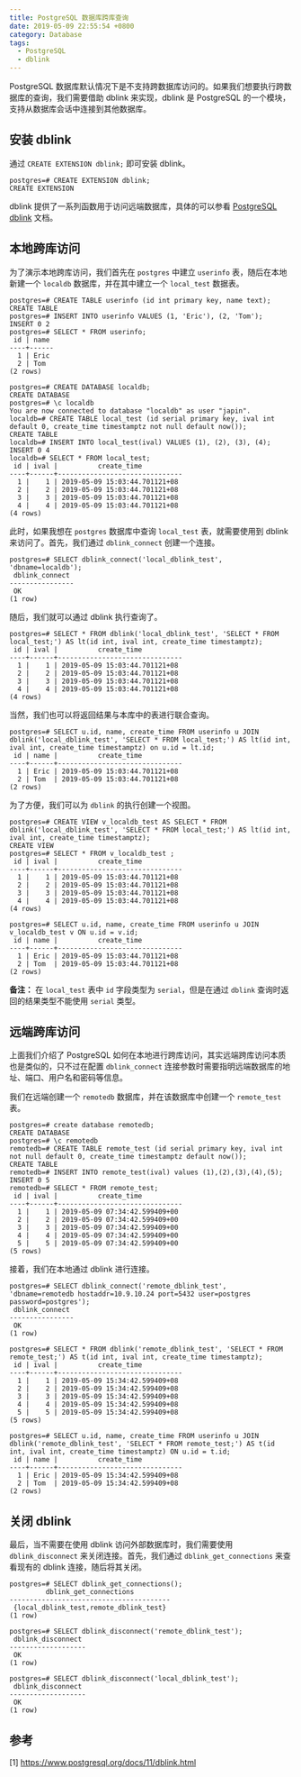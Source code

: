 ```yaml
---
title: PostgreSQL 数据库跨库查询
date: 2019-05-09 22:55:54 +0800
category: Database
tags:
  - PostgreSQL
  - dblink
---
```


PostgreSQL 数据库默认情况下是不支持跨数据库访问的。如果我们想要执行跨数据库的查询，我们需要借助 dblink 来实现，dblink 是 PostgreSQL 的一个模块，支持从数据库会话中连接到其他数据库。

<!-- more -->

## 安装 dblink

通过 `CREATE EXTENSION dblink;` 即可安装 dblink。

```
postgres=# CREATE EXTENSION dblink;
CREATE EXTENSION
```
dblink 提供了一系列函数用于访问远端数据库，具体的可以参看 [PostgreSQL dblink][] 文档。

## 本地跨库访问

为了演示本地跨库访问，我们首先在 `postgres` 中建立 `userinfo` 表，随后在本地新建一个 `localdb` 数据库，并在其中建立一个 `local_test` 数据表。

```
postgres=# CREATE TABLE userinfo (id int primary key, name text);
CREATE TABLE
postgres=# INSERT INTO userinfo VALUES (1, 'Eric'), (2, 'Tom');
INSERT 0 2
postgres=# SELECT * FROM userinfo;
 id | name
----+------
  1 | Eric
  2 | Tom
(2 rows)

postgres=# CREATE DATABASE localdb;
CREATE DATABASE
postgres=# \c localdb
You are now connected to database "localdb" as user "japin".
localdb=# CREATE TABLE local_test (id serial primary key, ival int default 0, create_time timestamptz not null default now());
CREATE TABLE
localdb=# INSERT INTO local_test(ival) VALUES (1), (2), (3), (4);
INSERT 0 4
localdb=# SELECT * FROM local_test;
 id | ival |          create_time
----+------+-------------------------------
  1 |    1 | 2019-05-09 15:03:44.701121+08
  2 |    2 | 2019-05-09 15:03:44.701121+08
  3 |    3 | 2019-05-09 15:03:44.701121+08
  4 |    4 | 2019-05-09 15:03:44.701121+08
(4 rows)

```

此时，如果我想在 `postgres` 数据库中查询 `local_test` 表，就需要使用到 dblink 来访问了。首先，我们通过 `dblink_connect` 创建一个连接。

```
postgres=# SELECT dblink_connect('local_dblink_test', 'dbname=localdb');
 dblink_connect
----------------
 OK
(1 row)

```

随后，我们就可以通过 dblink 执行查询了。

```
postgres=# SELECT * FROM dblink('local_dblink_test', 'SELECT * FROM local_test;') AS lt(id int, ival int, create_time timestamptz);
 id | ival |          create_time
----+------+-------------------------------
  1 |    1 | 2019-05-09 15:03:44.701121+08
  2 |    2 | 2019-05-09 15:03:44.701121+08
  3 |    3 | 2019-05-09 15:03:44.701121+08
  4 |    4 | 2019-05-09 15:03:44.701121+08
(4 rows)

```

当然，我们也可以将返回结果与本库中的表进行联合查询。

```
postgres=# SELECT u.id, name, create_time FROM userinfo u JOIN dblink('local_dblink_test', 'SELECT * FROM local_test;') AS lt(id int, ival int, create_time timestamptz) on u.id = lt.id;
 id | name |          create_time
----+------+-------------------------------
  1 | Eric | 2019-05-09 15:03:44.701121+08
  2 | Tom  | 2019-05-09 15:03:44.701121+08
(2 rows)

```

为了方便，我们可以为 `dblink` 的执行创建一个视图。

```
postgres=# CREATE VIEW v_localdb_test AS SELECT * FROM dblink('local_dblink_test', 'SELECT * FROM local_test;') AS lt(id int, ival int, create_time timestamptz);
CREATE VIEW
postgres=# SELECT * FROM v_localdb_test ;
 id | ival |          create_time
----+------+-------------------------------
  1 |    1 | 2019-05-09 15:03:44.701121+08
  2 |    2 | 2019-05-09 15:03:44.701121+08
  3 |    3 | 2019-05-09 15:03:44.701121+08
  4 |    4 | 2019-05-09 15:03:44.701121+08
(4 rows)

postgres=# SELECT u.id, name, create_time FROM userinfo u JOIN v_localdb_test v ON u.id = v.id;
 id | name |          create_time
----+------+-------------------------------
  1 | Eric | 2019-05-09 15:03:44.701121+08
  2 | Tom  | 2019-05-09 15:03:44.701121+08
(2 rows)

```

__备注：__ 在 `local_test` 表中 `id` 字段类型为 `serial`，但是在通过 `dblink` 查询时返回的结果类型不能使用 `serial` 类型。


## 远端跨库访问

上面我们介绍了 PostgreSQL 如何在本地进行跨库访问，其实远端跨库访问本质也是类似的，只不过在配置 `dblink_connect` 连接参数时需要指明远端数据库的地址、端口、用户名和密码等信息。

我们在远端创建一个 `remotedb` 数据库，并在该数据库中创建一个 `remote_test` 表。

```
postgres=# create database remotedb;
CREATE DATABASE
postgres=# \c remotedb
remotedb=# CREATE TABLE remote_test (id serial primary key, ival int not null default 0, create_time timestamptz default now());
CREATE TABLE
remotedb=# INSERT INTO remote_test(ival) values (1),(2),(3),(4),(5);
INSERT 0 5
remotedb=# SELECT * FROM remote_test;
 id | ival |          create_time
----+------+-------------------------------
  1 |    1 | 2019-05-09 07:34:42.599409+00
  2 |    2 | 2019-05-09 07:34:42.599409+00
  3 |    3 | 2019-05-09 07:34:42.599409+00
  4 |    4 | 2019-05-09 07:34:42.599409+00
  5 |    5 | 2019-05-09 07:34:42.599409+00
(5 rows)

```

接着，我们在本地通过 dblink 进行连接。

```
postgres=# SELECT dblink_connect('remote_dblink_test', 'dbname=remotedb hostaddr=10.9.10.24 port=5432 user=postgres password=postgres');
 dblink_connect
----------------
 OK
(1 row)

postgres=# SELECT * FROM dblink('remote_dblink_test', 'SELECT * FROM remote_test;') AS t(id int, ival int, create_time timestamptz);
 id | ival |          create_time
----+------+-------------------------------
  1 |    1 | 2019-05-09 15:34:42.599409+08
  2 |    2 | 2019-05-09 15:34:42.599409+08
  3 |    3 | 2019-05-09 15:34:42.599409+08
  4 |    4 | 2019-05-09 15:34:42.599409+08
  5 |    5 | 2019-05-09 15:34:42.599409+08
(5 rows)

postgres=# SELECT u.id, name, create_time FROM userinfo u JOIN dblink('remote_dblink_test', 'SELECT * FROM remote_test;') AS t(id int, ival int, create_time timestamptz) ON u.id = t.id;
 id | name |          create_time
----+------+-------------------------------
  1 | Eric | 2019-05-09 15:34:42.599409+08
  2 | Tom  | 2019-05-09 15:34:42.599409+08
(2 rows)

```

## 关闭 dblink

最后，当不需要在使用 dblink 访问外部数据库时，我们需要使用 `dblink_disconnect` 来关闭连接。首先，我们通过 `dblink_get_connections` 来查看现有的 dblink 连接，随后将其关闭。

```
postgres=# SELECT dblink_get_connections();
         dblink_get_connections
----------------------------------------
 {local_dblink_test,remote_dblink_test}
(1 row)

postgres=# SELECT dblink_disconnect('remote_dblink_test');
 dblink_disconnect
-------------------
 OK
(1 row)

postgres=# SELECT dblink_disconnect('local_dblink_test');
 dblink_disconnect
-------------------
 OK
(1 row)

```

## 参考

[1] https://www.postgresql.org/docs/11/dblink.html

[PostgreSQL dblink]: https://www.postgresql.org/docs/10/dblink.html
